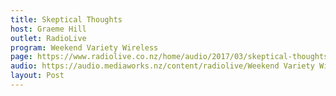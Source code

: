 ```yaml
---
title: Skeptical Thoughts
host: Graeme Hill
outlet: RadioLive
program: Weekend Variety Wireless
page: https://www.radiolive.co.nz/home/audio/2017/03/skeptical-thoughts-with-mark-honeychurch.html
audio: https://audio.mediaworks.nz/content/radiolive/Weekend Variety Wireless/Mar 2017/05_03_17_Mark.mp3
layout: Post
---
```


<page-radio />
